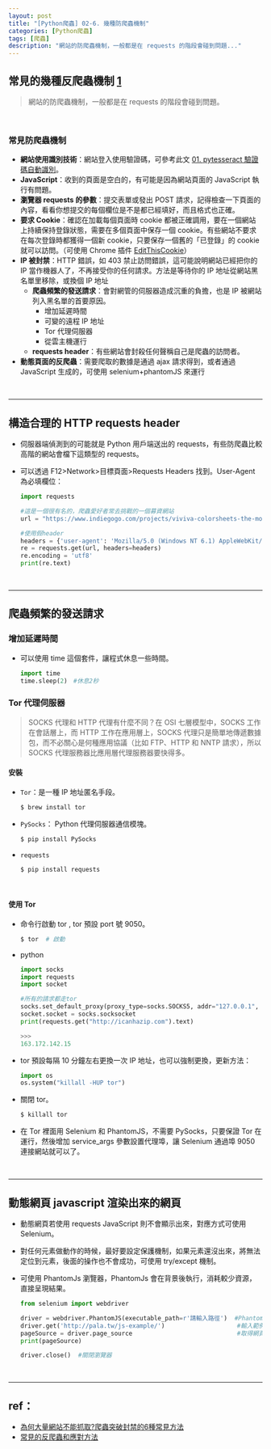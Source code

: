```yaml
---
layout: post
title: "[Python爬蟲] 02-6. 幾種防爬蟲機制"
categories: [Python爬蟲]
tags: [爬蟲]
description: "網站的防爬蟲機制，一般都是在 requests 的階段會碰到問題..."
---
```




## 常見的幾種反爬蟲機制 [1](https://ithelp.ithome.com.tw/articles/10191165)

> 網站的防爬蟲機制，一般都是在 requests 的階段會碰到問題。

<br>

### 常見防爬蟲機制

- **網站使用識別技術**：網站登入使用驗證碼，可參考此文 [01. pytesseract 驗證碼自動識別](http://cleoblog.ml/python/2018/10/26/Python-01.-pytesseract-%E9%A9%97%E8%AD%89%E7%A2%BC%E8%87%AA%E5%8B%95%E8%AD%98%E5%88%A5.html)。
- **JavaScript**：收到的頁面是空白的，有可能是因為網站頁面的 JavaScript 執行有問題。
- **瀏覽器 requests 的參數**：提交表單或發出 POST 請求，記得檢查一下頁面的內容，看看你想提交的每個欄位是不是都已經填好，而且格式也正確。
- **要求 Cookie**：確認在加載每個頁面時 cookie 都被正確調用，要在一個網站上持續保持登錄狀態，需要在多個頁面中保存一個 cookie。有些網站不要求在每次登錄時都獲得一個新 cookie，只要保存一個舊的「已登錄」的 cookie 就可以訪問。（可使用 Chrome 插件 [EditThisCookie](https://chrome.google.com/webstore/detail/editthiscookie/fngmhnnpilhplaeedifhccceomclgfbg)）
- **IP 被封禁**：HTTP 錯誤，如 403 禁止訪問錯誤，這可能說明網站已經把你的 IP 當作機器人了，不再接受你的任何請求。方法是等待你的 IP 地址從網站黑名單里移除，或換個 IP 地址
    - **爬蟲頻繁的發送請求**：會對網管的伺服器造成沉重的負擔，也是 IP 被網站列入黑名單的首要原因。
        - 增加延遲時間
        - 可變的遠程 IP 地址
        - Tor 代理伺服器
        - 從雲主機運行
    - **requests header**：有些網站會封殺任何聲稱自己是爬蟲的訪問者。
- **動態頁面的反爬蟲**：需要爬取的數據是通過 ajax 請求得到，或者通過 JavaScript 生成的，可使用 selenium+phantomJS 來運行

<br>

***

## 構造合理的 HTTP requests header

- 伺服器端偵測到的可能就是 Python 用戶端送出的 requests，有些防爬蟲比較高階的網站會檔下這類型的 requests。
- 可以透過 F12>Network>目標頁面>Requests Headers 找到。User-Agent 為必填欄位：

    ```python
    import requests

    #這是一個很有名的，爬蟲愛好者常去挑戰的一個募資網站
    url = "https://www.indiegogo.com/projects/viviva-colorsheets-the-most-portable-watercolors-painting-travel--4#/" 
    
    #使用假header
    headers = {'user-agent': 'Mozilla/5.0 (Windows NT 6.1) AppleWebKit/537.36 (KHTML, like Gecko) Chrome/52.0.2743.116 Safari/537.36'}
    re = requests.get(url, headers=headers) 
    re.encoding = 'utf8'
    print(re.text)
    ```

<br>

***

## 爬蟲頻繁的發送請求

### 增加延遲時間
- 可以使用 time 這個套件，讓程式休息一些時間。

    ```python
    import time
    time.sleep(2)　#休息2秒
    ```

### Tor 代理伺服器

> SOCKS 代理和 HTTP 代理有什麼不同？在 OSI 七層模型中，SOCKS 工作在會話層上，而 HTTP 工作在應用層上，SOCKS 代理只是簡單地傳遞數據包，而不必關心是何種應用協議（比如 FTP、HTTP 和 NNTP 請求），所以 SOCKS 代理服務器比應用層代理服務器要快得多。

#### 安裝

- `Tor`：是一種 IP 地址匿名手段。

    ```bash
    $ brew install tor
    ```

- `PySocks`： Python 代理伺服器通信模塊。

    ```bash
    $ pip install PySocks
    ```

- `requests`

    ```bash
    $ pip install requests
    ```

<br>

#### 使用 Tor

- 命令行啟動 tor , tor 預設 port 號 9050。

    ```bash
    $ tor  # 啟動
    ```

- python

    ```python
    import socks 
    import requests 
    import socket  
    
    #所有的請求都走tor 
    socks.set_default_proxy(proxy_type=socks.SOCKS5, addr="127.0.0.1", port=9050) 
    socket.socket = socks.socksocket  
    print(requests.get("http://icanhazip.com").text)

    >>>
    163.172.142.15
    ```

- tor 預設每隔 10 分鐘左右更換一次 IP 地址，也可以強制更換，更新方法：

    ```python
    import os
    os.system("killall -HUP tor")
    ```

- 關閉 tor。

    ```bash
    $ killall tor
    ```

- 在 Tor 裡面用 Selenium 和 PhantomJS，不需要 PySocks，只要保證 Tor 在運行，然後增加 service_args 參數設置代理埠，讓 Selenium 通過埠 9050 連接網站就可以了。

<br>

***

## 動態網頁 javascript 渲染出來的網頁

- 動態網頁若使用 requests JavaScript 則不會顯示出來，對應方式可使用 Selenium。
- 對任何元素做動作的時候，最好要設定保護機制，如果元素還沒出來，將無法定位到元素，後面的操作也不會成功，可使用 try/except 機制。
- 可使用 PhantomJs 瀏覽器，PhantomJs 會在背景後執行，消耗較少資源，直接呈現結果。

    ```python
    from selenium import webdriver
    
    driver = webdriver.PhantomJS(executable_path=r'請輸入路徑')  #PhantomJs
    driver.get('http://pala.tw/js-example/')                    #輸入範例網址，交給瀏覽器 
    pageSource = driver.page_source                             #取得網頁原始碼
    print(pageSource)
    
    driver.close()  #關閉瀏覽器
    ```

<br>

***

## ref：
- [為何大量網站不能抓取?爬蟲突破封禁的6種常見方法](https://kknews.cc/zh-tw/tech/mjqmg.html)
- [常見的反爬蟲和應對方法](https://zhuanlan.zhihu.com/p/20520370)

<br><br>